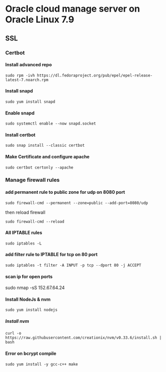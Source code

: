 # Oracle cloud manage server on Oracle Linux 7.9

## SSL

### Certbot

#### Install advanced repo

`sudo rpm -ivh https://dl.fedoraproject.org/pub/epel/epel-release-latest-7.noarch.rpm`

#### Install snapd

`sudo yum install snapd`

#### Enable snapd

`sudo systemctl enable --now snapd.socket`

#### Install certbot

`sudo snap install --classic certbot`

#### Make Certificate and configure apache

`sudo certbot certonly --apache`

### Manage firewall rules

#### add permanent rule to public zone for udp on 8080 port 

`sudo firewall-cmd --permanent --zone=public --add-port=8080/udp`

then reload firewall

`sudo firewall-cmd --reload`

#### All IPTABLE rules

`sudo iptables -L`

#### add filter rule to IPTABLE for tcp on 80 port 

`sudo iptables -t filter -A INPUT -p tcp --dport 80 -j ACCEPT`


#### scan ip for open ports

sudo nmap -sS 152.67.64.24

#### Install NodeJs & nvm

`sudo yum install nodejs`

##### Install nvm

`curl -o https://raw.githubusercontent.com/creationix/nvm/v0.33.6/install.sh | bash`

#### Error on bcrypt compile

`sudo yum install -y gcc-c++ make`

 
